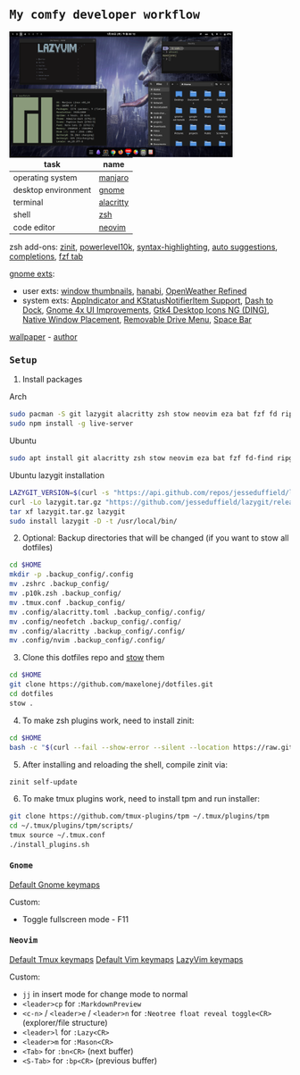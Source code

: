 ## <samp><b>My comfy developer workflow</b></samp>

<img src="./assets/preview.png" alt="Preview" align="left" width=400>

| task                | name                                                    |
| ------------------- | ------------------------------------------------------- |
| operating system    | [manjaro](https://manjaro.org/)                         |
| desktop environment | [gnome](https://help.gnome.org/)                        |
| terminal            | [alacritty](https://wiki.archlinux.org/title/Alacritty) |
| shell               | [zsh](https://wiki.archlinux.org/title/Zsh)             |
| code editor         | [neovim](https://github.com/neovim/neovim)              |

zsh add-ons: [zinit](https://github.com/zdharma-continuum/zinit), [powerlevel10k](https://github.com/romkatv/powerlevel10k), [syntax-highlighting](https://github.com/zsh-users/zsh-syntax-highlighting/tree/master), [auto suggestions](https://github.com/zsh-users/zsh-autosuggestions), [completions](https://github.com/zsh-users/zsh-completions), [fzf tab](https://github.com/Aloxaf/fzf-tab)

[gnome exts](https://extensions.gnome.org/):

- user exts: [window thumbnails](https://extensions.gnome.org/extension/6816/wtmb-window-thumbnails), [hanabi](https://github.com/jeffshee/gnome-ext-hanabi), [OpenWeather Refined](https://extensions.gnome.org/extension/6655/openweather/)
- system exts: [AppIndicator and KStatusNotifierItem Support](https://github.com/ubuntu/gnome-shell-extension-appindicator), [Dash to Dock](https://micheleg.github.io/dash-to-dock/), [Gnome 4x UI Improvements](https://github.com/axxapy/gnome-ui-tune?tab=readme-ov-file), [Gtk4 Desktop Icons NG (DING)](https://gitlab.com/smedius/desktop-icons-ng), [Native Window Placement](https://gitlab.gnome.org/GNOME/gnome-shell-extensions), [Removable Drive Menu](https://gitlab.gnome.org/GNOME/gnome-shell-extensions), [Space Bar](https://github.com/christopher-l/space-bar)

[wallpaper](./assets/amegakure.gif) - [author](https://www.artstation.com/artwork/6gPox)

### <samp><b>Setup</b></samp>

1. Install packages

Arch

```bash
sudo pacman -S git lazygit alacritty zsh stow neovim eza bat fzf fd ripgrep zoxide lua51 luarocks npm pandoc
sudo npm install -g live-server
```

Ubuntu

```bash
sudo apt install git alacritty zsh stow neovim eza bat fzf fd-find ripgrep zoxide tmux
```

Ubuntu lazygit installation

```sh
LAZYGIT_VERSION=$(curl -s "https://api.github.com/repos/jesseduffield/lazygit/releases/latest" | \grep -Po '"tag_name": *"v\K[^"]*')
curl -Lo lazygit.tar.gz "https://github.com/jesseduffield/lazygit/releases/download/v${LAZYGIT_VERSION}/lazygit_${LAZYGIT_VERSION}_Linux_x86_64.tar.gz"
tar xf lazygit.tar.gz lazygit
sudo install lazygit -D -t /usr/local/bin/
```

2. Optional: Backup directories that will be changed (if you want to stow all dotfiles)

```bash
cd $HOME
mkdir -p .backup_config/.config
mv .zshrc .backup_config/
mv .p10k.zsh .backup_config/
mv .tmux.conf .backup_config/
mv .config/alacritty.toml .backup_config/.config/
mv .config/neofetch .backup_config/.config/
mv .config/alacritty .backup_config/.config/
mv .config/nvim .backup_config/.config/
```

3. Clone this dotfiles repo and [stow](https://github.com/aspiers/stow) them

```sh
cd $HOME
git clone https://github.com/maxelonej/dotfiles.git
cd dotfiles
stow .
```

4. To make zsh plugins work, need to install zinit:

```sh
cd $HOME
bash -c "$(curl --fail --show-error --silent --location https://raw.githubusercontent.com/zdharma-continuum/zinit/HEAD/scripts/install.sh)"
```

5. After installing and reloading the shell, compile zinit via:

```sh
zinit self-update
```

6. To make tmux plugins work, need to install tpm and run installer:

```sh
git clone https://github.com/tmux-plugins/tpm ~/.tmux/plugins/tpm
cd ~/.tmux/plugins/tpm/scripts/
tmux source ~/.tmux.conf
./install_plugins.sh
```

#### <samp><b>Gnome</b></samp>

<a href="https://wiki.gnome.org/Design/OS/KeyboardShortcuts">Default Gnome keymaps</a>

Custom:

<ul>
  <li>Toggle fullscreen mode - F11</li>
</ul>

#### <samp><b>Neovim</b></samp>

<a href="https://tmuxcheatsheet.com/">Default Tmux keymaps</a>
<a href="https://vim.rtorr.com/">Default Vim keymaps</a>
<a href="https://www.lazyvim.org/keymaps">LazyVim keymaps</a>

Custom:

<ul>
  <li><code>jj</code> in insert mode for change mode to normal</li>
  <li><code>&lt;leader&gt;cp</code> for <code>:MarkdownPreview</code></li>
  <li><code>&lt;c-n&gt;</code> / <code>&lt;leader&gt;e</code> / <code>&lt;leader&gt;n</code> for <code>:Neotree float reveal toggle&lt;CR&gt;</CR></code> (explorer/file structure)</li>
  <li><code>&lt;leader&gt;l</code> for <code>:Lazy&lt;CR&gt;</code></li>
  <li><code>&lt;leader&gt;m</code> for <code>:Mason&lt;CR&gt;</code></li>
  <li><code>&lt;Tab&gt;</code> for <code>:bn&lt;CR&gt;</code> (next buffer)</li>
  <li><code>&lt;S-Tab&gt;</code> for <code>:bp&lt;CR&gt;</code> (previous buffer)</li>
</ul>
